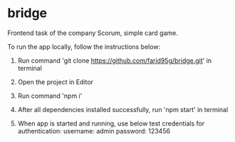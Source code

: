 # bridge
Frontend task of the company Scorum, simple card game.

To run the app locally, follow the instructions below:
1) Run command 'git clone https://github.com/farid95g/bridge.git' in terminal
2) Open the project in Editor
3) Run command 'npm i'
4) After all dependencies installed successfully, run 'npm start' in terminal

5) When app is started and running, use below test credentials for authentication:
username: admin
password: 123456
